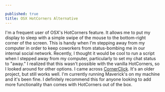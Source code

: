 ```yaml
---

published: true
title: OSX HotCorners Alternative
---
```

I'm a frequent user of OSX's HotCorners feature. It allows me to put my display to sleep with a simple swipe of the mouse to the bottom-right corner of the screen. This is handy when I'm stepping away from my computer in order to keep coworkers from status-bombing me in our internal social network. Recently, I thought it would be cool to run a script when I stepped away from my computer, particularly to set my chat status to "away." I realized that this wasn't possible with the vanilla HotCorners, so I looked around for other options. I came across [CornerClick](http://gschueler.github.io/CornerClick/download.html). It's an older project, but still works well. I'm currently running Maverick's on my machine and it's been fine. I definitely recommend this for anyone looking to add more functionality than comes with HotCorners out of the box.
